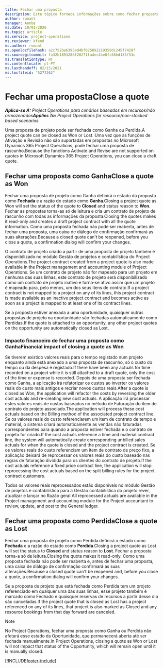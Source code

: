 ```yaml
---
title: Fechar uma proposta
description: Este tópico fornece informações sobre como fechar propostas no Project Operations.
author: rumant
manager: Annbe
ms.date: 10/01/2020
ms.topic: article
ms.service: project-operations
ms.reviewer: kfend
ms.author: rumant
ms.openlocfilehash: a2c752ba6395ed4bf025092219350dc245f7428f
ms.sourcegitcommit: fa32b1893286f20271fa4ec4be8fc68bd135f53c
ms.translationtype: HT
ms.contentlocale: pt-PT
ms.lasthandoff: 02/15/2021
ms.locfileid: "5277262"
---
```

# <a name="close-a-quote"></a><span data-ttu-id="642c9-103">Fechar uma proposta</span><span class="sxs-lookup"><span data-stu-id="642c9-103">Close a quote</span></span>

<span data-ttu-id="642c9-104">_**Aplica-se A:** Project Operations para cenários baseados em recursos/não armazenados_</span><span class="sxs-lookup"><span data-stu-id="642c9-104">_**Applies To:** Project Operations for resource/non-stocked based scenarios_</span></span>

<span data-ttu-id="642c9-105">Uma proposta de projeto pode ser fechada como Ganha ou Perdida.</span><span class="sxs-lookup"><span data-stu-id="642c9-105">A project quote can be closed as Won or Lost.</span></span> <span data-ttu-id="642c9-106">Uma vez que as funções de Ativação e Revisão não são suportadas em propostas no Microsoft Dynamics 365 Project Operations, pode fechar uma proposta de rascunho.</span><span class="sxs-lookup"><span data-stu-id="642c9-106">Because the functions Activate and Revise are not supported on quotes in Microsoft Dynamics 365 Project Operations, you can close a draft quote.</span></span>

## <a name="close-a-quote-as-won"></a><span data-ttu-id="642c9-107">Fechar uma proposta como Ganha</span><span class="sxs-lookup"><span data-stu-id="642c9-107">Close a quote as Won</span></span>

<span data-ttu-id="642c9-108">Fechar uma proposta de projeto como Ganha definirá o estado da proposta como **Fechada** e a razão do estado como **Ganha**.</span><span class="sxs-lookup"><span data-stu-id="642c9-108">Closing a project quote as Won will set the status of the quote to **Closed** and status reason to **Won**.</span></span> <span data-ttu-id="642c9-109">Fechar as propostas torna-as só de leitura e cria um contrato de projeto de rascunho com todas as informações da proposta.</span><span class="sxs-lookup"><span data-stu-id="642c9-109">Closing the quotes makes it read-only and creates a draft project contract with all the quote information.</span></span> <span data-ttu-id="642c9-110">Como uma proposta fechada não pode ser reaberta, antes de fechar uma proposta, uma caixa de diálogo de confirmação confirmará as suas alterações.</span><span class="sxs-lookup"><span data-stu-id="642c9-110">Because a closed quote can't be reopened, before you close a quote, a confirmation dialog will confirm your changes.</span></span>

<span data-ttu-id="642c9-111">O contrato de projeto criado a partir de uma proposta de projeto também é disponibilizado no módulo Gestão de projetos e contabilística do Project Operations.</span><span class="sxs-lookup"><span data-stu-id="642c9-111">The project contract created from a project quote is also made available in the Project management and accounting module of Project Operations.</span></span> <span data-ttu-id="642c9-112">Se um contrato de projeto não for mapeado para um projeto em nenhuma das suas linhas, este contrato de projeto será disponibilizado como um contrato de projeto inativo e torna-se ativo assim que um projeto é mapeado para, pelo menos, um dos seus itens de contrato.</span><span class="sxs-lookup"><span data-stu-id="642c9-112">If a project contract is not mapped to a project on any of its lines, this project contract is made available as an inactive project contract and becomes active as soon as a project is mapped to at least one of its contract lines.</span></span>

<span data-ttu-id="642c9-113">Se a proposta estiver anexada a uma oportunidade, quaisquer outras propostas de projeto na oportunidade são fechadas automaticamente como Perdidas.</span><span class="sxs-lookup"><span data-stu-id="642c9-113">If the quote is attached to an opportunity, any other project quotes on the opportunity are automatically closed as Lost.</span></span>

### <a name="financial-impact-of-closing-a-quote-as-won"></a><span data-ttu-id="642c9-114">Impacto financeiro de fechar uma proposta como Ganha</span><span class="sxs-lookup"><span data-stu-id="642c9-114">Financial impact of closing a quote as Won</span></span>

<span data-ttu-id="642c9-115">Se tiverem existido valores reais para o tempo registado num projeto enquanto ainda está anexado a uma proposta de rascunho, só o custo do tempo ou da despesa é registado.</span><span class="sxs-lookup"><span data-stu-id="642c9-115">If there have been any actuals for time recorded on a project while it is still attached to a draft quote, only the cost of the time or expense is recorded.</span></span> <span data-ttu-id="642c9-116">Depois de uma proposta ser fechada como Ganha, a aplicação irá refatorizar os custos ao inverter os valores reais do custo mais antigos e recriar novos custos reais.</span><span class="sxs-lookup"><span data-stu-id="642c9-116">After a quote is closed as Won, the application will refactor the costs by reversing the older cost actuals and re-creating new cost actuals.</span></span> <span data-ttu-id="642c9-117">A aplicação irá processar estes valores reais de custos baseados no método de Faturação do item de contrato do projeto associado.</span><span class="sxs-lookup"><span data-stu-id="642c9-117">The application will process these cost actuals based on the Billing method of the associated project contract line.</span></span> <span data-ttu-id="642c9-118">Se os valores reais do custo referenciarem um item de contrato de tempo e material, o sistema criará automaticamente as vendas não faturadas correspondentes para quando a proposta estiver fechada e o contrato de projeto for criado.</span><span class="sxs-lookup"><span data-stu-id="642c9-118">If the cost actuals reference a time and material contract line, the system will automatically create corresponding unbilled sales actuals for when the quote is closed and the project contract is created.</span></span> <span data-ttu-id="642c9-119">Se os valores reais do custo referenciam um item de contrato de preço fixo, a aplicação deixará de reprocessar os valores reais do custo baseado nas regras de faturação dividida para os clientes do contrato de projeto.</span><span class="sxs-lookup"><span data-stu-id="642c9-119">If the cost actuals reference a fixed price contract line, the application will stop reprocessing the cost actuals based on the split billing rules for the project contract customers.</span></span>

<span data-ttu-id="642c9-120">Todos os valores reais reprocessados estão disponíveis no módulo Gestão de projetos e contabilística para a Gestão contabilística do projeto rever, atualizar e lançar no Razão geral.</span><span class="sxs-lookup"><span data-stu-id="642c9-120">All reprocessed actuals are available in the Project management and accounting module for the Project accountant to review, update, and post to the General ledger.</span></span> 

## <a name="close-a-quote-as-lost"></a><span data-ttu-id="642c9-121">Fechar uma proposta como Perdida</span><span class="sxs-lookup"><span data-stu-id="642c9-121">Close a quote as Lost</span></span>

<span data-ttu-id="642c9-122">Fechar uma proposta de projeto como Perdida definirá o estado como **Fechada** e a razão do estado como **Perdida**.</span><span class="sxs-lookup"><span data-stu-id="642c9-122">Closing a project quote as Lost will set the status to **Closed** and status reason to **Lost**.</span></span> <span data-ttu-id="642c9-123">Fechar a proposta torna-a só de leitura.</span><span class="sxs-lookup"><span data-stu-id="642c9-123">Closing the quote makes it read-only.</span></span> <span data-ttu-id="642c9-124">Como uma proposta fechada não pode ser reaberta e, antes de fechar uma proposta, uma caixa de diálogo de confirmação confirmará as suas alterações.</span><span class="sxs-lookup"><span data-stu-id="642c9-124">Because a closed quote can't be reopened and, before you close a quote, a confirmation dialog will confirm your changes.</span></span>

<span data-ttu-id="642c9-125">Se a proposta de projeto que está fechada como Perdida tem um projeto referenciado em qualquer uma das suas linhas, esse projeto também é marcado como Fechado e quaisquer reservas de recursos a partir desse dia são canceladas.</span><span class="sxs-lookup"><span data-stu-id="642c9-125">If the project quote that is closed as Lost has a project referenced on any of its lines, that project is also marked as Closed and any resource bookings from that day forward are canceled.</span></span>

> [!NOTE]
> <span data-ttu-id="642c9-126">No Project Operations, fechar uma proposta como Ganha ou Perdida não afetará esse estado da Oportunidade, que permanecerá aberta até ser fechada manualmente.</span><span class="sxs-lookup"><span data-stu-id="642c9-126">In Project Operations, closing a quote as Won or Lost will not impact that status of the Opportunity, which will remain open until it is manually closed.</span></span>


[!INCLUDE[footer-include](../includes/footer-banner.md)]
